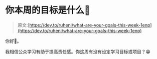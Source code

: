 # 你本周的目标是什么🎯

> 原文:[https://dev.to/ruheni/what-are-your-goals-this-week-1enp](https://dev.to/ruheni/what-are-your-goals-this-week-1enp)

你好👋。

我相信公众学习有助于提高责任感。你这周有没有设定学习目标或项目？😁